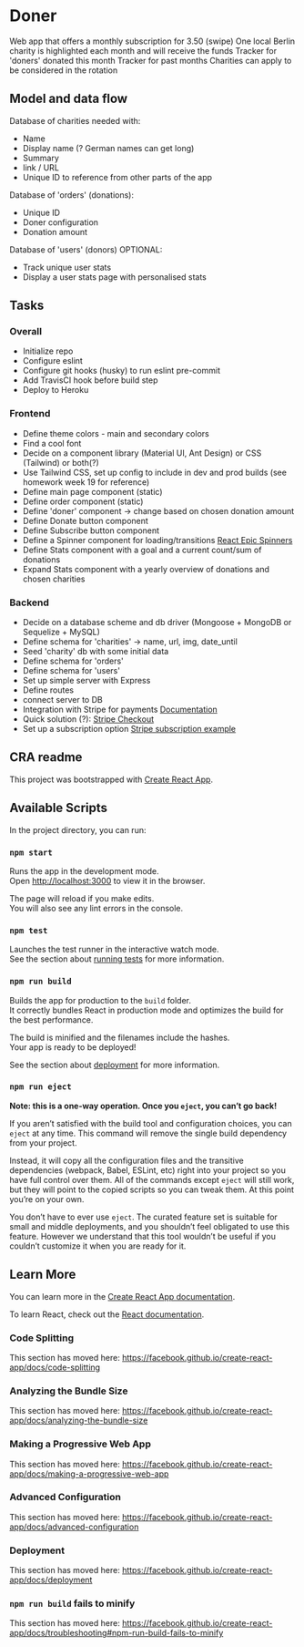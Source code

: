 # Doner

Web app that offers a monthly subscription for 3.50 (swipe)
One local Berlin charity is highlighted each month and will receive the funds
Tracker for 'doners' donated this month
Tracker for past months
Charities can apply to be considered in the rotation

## Model and data flow

Database of charities needed with:

- Name
- Display name (? German names can get long)
- Summary
- link / URL
- Unique ID to reference from other parts of the app

Database of 'orders' (donations):

- Unique ID
- Doner configuration
- Donation amount

Database of 'users' (donors) OPTIONAL:

- Track unique user stats
- Display a user stats page with personalised stats

## Tasks

### Overall

- Initialize repo
- Configure eslint
- Configure git hooks (husky) to run eslint pre-commit
- Add TravisCI hook before build step
- Deploy to Heroku

### Frontend

- Define theme colors - main and secondary colors
- Find a cool font
- Decide on a component library (Material UI, Ant Design) or CSS (Tailwind) or both(?)
- Use Tailwind CSS, set up config to include in dev and prod builds (see homework week 19 for reference)
- Define main page component (static)
- Define order component (static)
- Define 'doner' component -> change based on chosen donation amount
- Define Donate button component
- Define Subscribe button component
- Define a Spinner component for loading/transitions [React Epic Spinners](https://bondz.github.io/react-epic-spinners/)
- Define Stats component with a goal and a current count/sum of donations
- Expand Stats component with a yearly overview of donations and chosen charities

### Backend

- Decide on a database scheme and db driver (Mongoose + MongoDB or Sequelize + MySQL)
- Define schema for 'charities' -> name, url, img, date_until
- Seed 'charity' db with some initial data
- Define schema for 'orders'
- Define schema for 'users'
- Set up simple server with Express
- Define routes
- connect server to DB
- Integration with Stripe for payments [Documentation](https://stripe.com/docs)
- Quick solution (?): [Stripe Checkout](https://stripe.com/docs/payments/checkout)
- Set up a subscription option [Stripe subscription example](https://github.com/stripe-samples/set-up-subscriptions)

## CRA readme

This project was bootstrapped with [Create React App](https://github.com/facebook/create-react-app).

## Available Scripts

In the project directory, you can run:

### `npm start`

Runs the app in the development mode.<br />
Open [http://localhost:3000](http://localhost:3000) to view it in the browser.

The page will reload if you make edits.<br />
You will also see any lint errors in the console.

### `npm test`

Launches the test runner in the interactive watch mode.<br />
See the section about [running tests](https://facebook.github.io/create-react-app/docs/running-tests) for more information.

### `npm run build`

Builds the app for production to the `build` folder.<br />
It correctly bundles React in production mode and optimizes the build for the best performance.

The build is minified and the filenames include the hashes.<br />
Your app is ready to be deployed!

See the section about [deployment](https://facebook.github.io/create-react-app/docs/deployment) for more information.

### `npm run eject`

**Note: this is a one-way operation. Once you `eject`, you can’t go back!**

If you aren’t satisfied with the build tool and configuration choices, you can `eject` at any time. This command will remove the single build dependency from your project.

Instead, it will copy all the configuration files and the transitive dependencies (webpack, Babel, ESLint, etc) right into your project so you have full control over them. All of the commands except `eject` will still work, but they will point to the copied scripts so you can tweak them. At this point you’re on your own.

You don’t have to ever use `eject`. The curated feature set is suitable for small and middle deployments, and you shouldn’t feel obligated to use this feature. However we understand that this tool wouldn’t be useful if you couldn’t customize it when you are ready for it.

## Learn More

You can learn more in the [Create React App documentation](https://facebook.github.io/create-react-app/docs/getting-started).

To learn React, check out the [React documentation](https://reactjs.org/).

### Code Splitting

This section has moved here: https://facebook.github.io/create-react-app/docs/code-splitting

### Analyzing the Bundle Size

This section has moved here: https://facebook.github.io/create-react-app/docs/analyzing-the-bundle-size

### Making a Progressive Web App

This section has moved here: https://facebook.github.io/create-react-app/docs/making-a-progressive-web-app

### Advanced Configuration

This section has moved here: https://facebook.github.io/create-react-app/docs/advanced-configuration

### Deployment

This section has moved here: https://facebook.github.io/create-react-app/docs/deployment

### `npm run build` fails to minify

This section has moved here: https://facebook.github.io/create-react-app/docs/troubleshooting#npm-run-build-fails-to-minify

